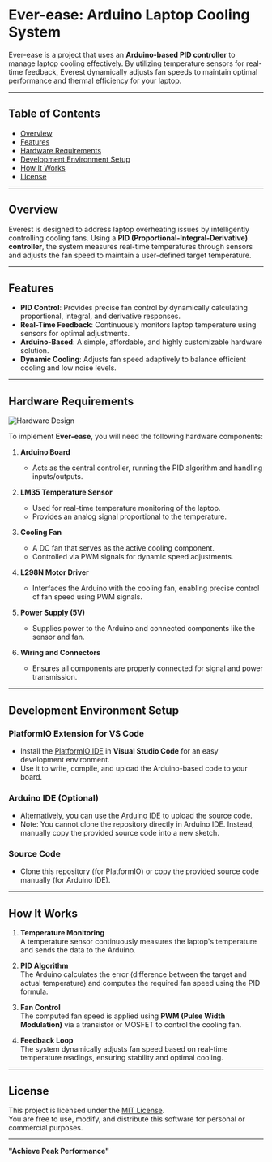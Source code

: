 # Ever-ease: Arduino Laptop Cooling System

Ever-ease is a project that uses an **Arduino-based PID controller** to manage laptop cooling effectively. By utilizing temperature sensors for real-time feedback, Everest dynamically adjusts fan speeds to maintain optimal performance and thermal efficiency for your laptop.

---

## Table of Contents

- [Overview](#overview)
- [Features](#features)
- [Hardware Requirements](#hardware-requirements)
- [Development Environment Setup](#development-environment-setup)
- [How It Works](#how-it-works)
- [License](#license)

---

## Overview

Everest is designed to address laptop overheating issues by intelligently controlling cooling fans. Using a **PID (Proportional-Integral-Derivative) controller**, the system measures real-time temperatures through sensors and adjusts the fan speed to maintain a user-defined target temperature.

---

## Features

- **PID Control**: Provides precise fan control by dynamically calculating proportional, integral, and derivative responses.
- **Real-Time Feedback**: Continuously monitors laptop temperature using sensors for optimal adjustments.
- **Arduino-Based**: A simple, affordable, and highly customizable hardware solution.
- **Dynamic Cooling**: Adjusts fan speed adaptively to balance efficient cooling and low noise levels.

---

## Hardware Requirements
![Hardware Design](https://github.com/user-attachments/assets/9b2caf2a-ea04-418c-aa78-6a9f46d860f5)

To implement **Ever-ease**, you will need the following hardware components:

1. **Arduino Board**  
   - Acts as the central controller, running the PID algorithm and handling inputs/outputs.

2. **LM35 Temperature Sensor**  
   - Used for real-time temperature monitoring of the laptop.  
   - Provides an analog signal proportional to the temperature.

3. **Cooling Fan**  
   - A DC fan that serves as the active cooling component.  
   - Controlled via PWM signals for dynamic speed adjustments.

4. **L298N Motor Driver**
   - Interfaces the Arduino with the cooling fan, enabling precise control of fan speed using PWM signals.

5. **Power Supply (5V)**  
   - Supplies power to the Arduino and connected components like the sensor and fan.

6. **Wiring and Connectors**  
   - Ensures all components are properly connected for signal and power transmission.

---

## Development Environment Setup

### PlatformIO Extension for VS Code  
- Install the [PlatformIO IDE](https://platformio.org/install/ide?install=vscode) in **Visual Studio Code** for an easy development environment.  
- Use it to write, compile, and upload the Arduino-based code to your board.  

### Arduino IDE (Optional)  
- Alternatively, you can use the [Arduino IDE](https://www.arduino.cc/en/software) to upload the source code.  
- Note: You cannot clone the repository directly in Arduino IDE. Instead, manually copy the provided source code into a new sketch.  

### Source Code  
- Clone this repository (for PlatformIO) or copy the provided source code manually (for Arduino IDE).  

---

## How It Works

1. **Temperature Monitoring**  
   A temperature sensor continuously measures the laptop's temperature and sends the data to the Arduino.

2. **PID Algorithm**  
   The Arduino calculates the error (difference between the target and actual temperature) and computes the required fan speed using the PID formula.

3. **Fan Control**  
   The computed fan speed is applied using **PWM (Pulse Width Modulation)** via a transistor or MOSFET to control the cooling fan.

4. **Feedback Loop**  
   The system dynamically adjusts fan speed based on real-time temperature readings, ensuring stability and optimal cooling.

---

## License

This project is licensed under the [MIT License](LICENSE).  
You are free to use, modify, and distribute this software for personal or commercial purposes.

---

**"Achieve Peak Performance"**
